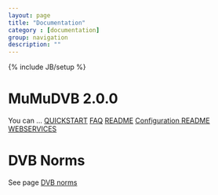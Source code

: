 ```yaml
---
layout: page
title: "Documentation"
category : [documentation]
group: navigation
description: ""
---
```

{% include JB/setup %}


# MuMuDVB 2.0.0

You can ...
[QUICKSTART](asciidoc/mumudvb-2.0.0/QUICKSTART.html)
[FAQ](asciidoc/mumudvb-2.0.0/FAQ.html)
[README](asciidoc/mumudvb-2.0.0/README.html)
[Configuration README](asciidoc/mumudvb-2.0.0/README_CONF.html)
[WEBSERVICES](asciidoc/mumudvb-2.0.0/WEBSERVICES.html)

# DVB Norms

See page [DVB norms](dvb_norms)
